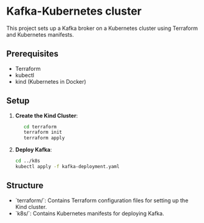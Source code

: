 # Kafka-Kubernetes cluster

This project sets up a Kafka broker on a Kubernetes cluster using Terraform and Kubernetes manifests.

## Prerequisites

- Terraform
- kubectl
- kind (Kubernetes in Docker)

## Setup

1. **Create the Kind Cluster**:
   ```sh
      cd terraform
      terraform init
      terraform apply
   ```

2. **Deploy Kafka**:
   ```sh
   cd ../k8s
   kubectl apply -f kafka-deployment.yaml
   ```

## Structure

- \`terraform/\`: Contains Terraform configuration files for setting up the Kind cluster.
- \`k8s/\`: Contains Kubernetes manifests for deploying Kafka.
